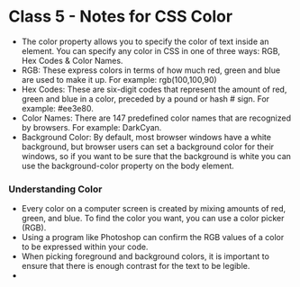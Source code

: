 # Class 5 - Notes for CSS Color

- The color property allows you to specify the color of text inside an element. You can specify any color in CSS in one of three ways: RGB, Hex Codes & Color Names.
- RGB: These express colors in terms of how much red, green and blue are used to make it up. For example: rgb(100,100,90)
- Hex Codes: These are six-digit codes that represent the amount of red, green and blue in a color, preceded by a pound or hash # sign. For example: #ee3e80.
- Color Names: There are 147 predefined color names that are recognized by browsers. For example: DarkCyan.
- Background Color: By default, most browser windows have a white background, but browser users can set a background color for their windows, so if you want to be sure that the background is white you can use the background-color property on the body element.

### Understanding Color
- Every color on a computer screen is created by mixing amounts of red, green, and blue. To find the color you want, you can use a color picker (RGB).
- Using a program like Photoshop can confirm the RGB values of a color to be expressed within your code.
- When picking foreground and background colors, it is important to ensure that there is enough contrast for the text to be legible.
- 



